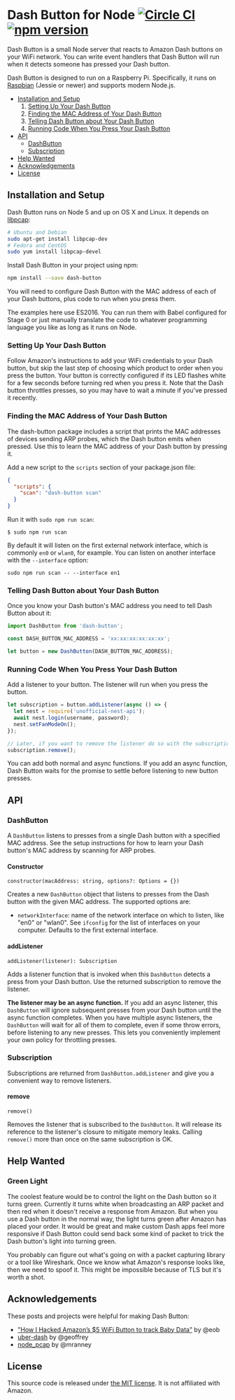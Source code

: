 # Dash Button for Node [![Circle CI](https://circleci.com/gh/ide/dash-button.svg?style=svg)](https://circleci.com/gh/ide/dash-button) [![npm version](https://badge.fury.io/js/dash-button.svg)](http://badge.fury.io/js/dash-button)

Dash Button is a small Node server that reacts to Amazon Dash buttons on your WiFi network. You can write event handlers that Dash Button will run when it detects someone has pressed your Dash button.

Dash Button is designed to run on a Raspberry Pi. Specifically, it runs on [Raspbian](https://www.raspbian.org/) (Jessie or newer) and supports modern Node.js.

- [Installation and Setup](#installation-and-setup)
  1. [Setting Up Your Dash Button](#setting-up-your-dash-button)
  2. [Finding the MAC Address of Your Dash Button](#finding-the-mac-address-of-your-dash-button)
  3. [Telling Dash Button about Your Dash Button](#telling-dash-button-about-your-dash-button)
  4. [Running Code When You Press Your Dash Button](#running-code-when-you-press-your-dash-button)
- [API](#api)
  - [DashButton](#dashbutton)
  - [Subscription](#subscription)
- [Help Wanted](#help-wanted)
- [Acknowledgements](#acknowledgements)
- [License](#license)

## Installation and Setup

Dash Button runs on Node 5 and up on OS X and Linux. It depends on [libpcap](http://www.tcpdump.org/):

```sh
# Ubuntu and Debian
sudo apt-get install libpcap-dev
# Fedora and CentOS
sudo yum install libpcap-devel
```

Install Dash Button in your project using npm:

```sh
npm install --save dash-button
```

You will need to configure Dash Button with the MAC address of each of your Dash buttons, plus code to run when you press them.

The examples here use ES2016. You can run them with Babel configured for Stage 0 or just manually translate the code to whatever programming language you like as long as it runs on Node.

### Setting Up Your Dash Button

Follow Amazon's instructions to add your WiFi credentials to your Dash button, but skip the last step of choosing which product to order when you press the button. Your button is correctly configured if its LED flashes white for a few seconds before turning red when you press it. Note that the Dash button throttles presses, so you may have to wait a minute if you've pressed it recently.

### Finding the MAC Address of Your Dash Button

The dash-button package includes a script that prints the MAC addresses of devices sending ARP probes, which the Dash button emits when pressed. Use this to learn the MAC address of your Dash button by pressing it.

Add a new script to the `scripts` section of your package.json file:

```json
{
  "scripts": {
    "scan": "dash-button scan"
  }
}
```

Run it with `sudo npm run scan`:
```
$ sudo npm run scan
```

By default it will listen on the first external network interface, which is commonly `en0` or `wlan0`, for example. You can listen on another interface with the `--interface` option:
```
sudo npm run scan -- --interface en1
```

### Telling Dash Button about Your Dash Button

Once you know your Dash button's MAC address you need to tell Dash Button about it:

```js
import DashButton from 'dash-button';

const DASH_BUTTON_MAC_ADDRESS = 'xx:xx:xx:xx:xx:xx';

let button = new DashButton(DASH_BUTTON_MAC_ADDRESS);
```

### Running Code When You Press Your Dash Button

Add a listener to your button. The listener will run when you press the button.

```js
let subscription = button.addListener(async () => {
  let nest = require('unofficial-nest-api');
  await nest.login(username, password);
  nest.setFanModeOn();
});

// Later, if you want to remove the listener do so with the subscription:
subscription.remove();
```

You can add both normal and async functions. If you add an async function, Dash Button waits for the promise to settle before listening to new button presses.

## API

### DashButton
A `DashButton` listens to presses from a single Dash button with a specified MAC address. See the setup instructions for how to learn your Dash button's MAC address by scanning for ARP probes.

#### Constructor
`constructor(macAddress: string, options?: Options = {})`

Creates a new `DashButton` object that listens to presses from the Dash button with the given MAC address. The supported options are:

- `networkInterface`: name of the network interface on which to listen, like "en0" or "wlan0". See `ifconfig` for the list of interfaces on your computer. Defaults to the first external interface.

#### addListener
`addListener(listener): Subscription`

Adds a listener function that is invoked when this `DashButton` detects a press from your Dash button. Use the returned subscription to remove the listener.

**The listener may be an async function.** If you add an async listener, this `DashButton` will ignore subsequent presses from your Dash button until the async function completes. When you have multiple async listeners, the `DashButton` will wait for all of them to complete, even if some throw errors, before listening to any new presses. This lets you conveniently implement your own policy for throttling presses.

### Subscription
Subscriptions are returned from `DashButton.addListener` and give you a convenient way to remove listeners.

#### remove
`remove()`

Removes the listener that is subscribed to the `DashButton`. It will release its reference to the listener's closure to mitigate memory leaks. Calling `remove()` more than once on the same subscription is OK.

## Help Wanted

### Green Light

The coolest feature would be to control the light on the Dash button so it turns green. Currently it turns white when broadcasting an ARP packet and then red when it doesn't receive a response from Amazon. But when you use a Dash button in the normal way, the light turns green after Amazon has placed your order. It would be great and make custom Dash apps feel more responsive if Dash Button could send back some kind of packet to trick the Dash button's light into turning green.

You probably can figure out what's going on with a packet capturing library or a tool like Wireshark. Once we know what Amazon's response looks like, then we need to spoof it. This might be impossible because of TLS but it's worth a shot.

## Acknowledgements

These posts and projects were helpful for making Dash Button:
- ["How I Hacked Amazon’s $5 WiFi Button to track Baby Data"](https://medium.com/@edwardbenson/how-i-hacked-amazon-s-5-wifi-button-to-track-baby-data-794214b0bdd8) by @eob
- [uber-dash](https://github.com/geoffrey/uber-dash) by @geoffrey
- [node_pcap](https://github.com/mranney/node_pcap) by @mranney

## License

This source code is released under [the MIT license](./LICENSE). It is not affiliated with Amazon.
